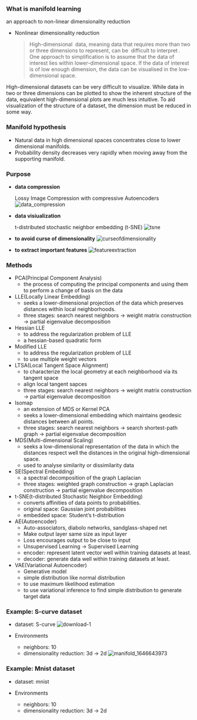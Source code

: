 ### What is manifold learning

an approach to non-linear dimensionality reduction

- Nonlinear dimensionality reduction
    
    > High-dimensional
     data, meaning data that requires more than two or three dimensions to represent, can be  difficult to interpret
    . One approach to simplification is to assume that the data of interest lies within lower-dimensional space. If the data of interest is of low enough dimension, the data can be visualised in the low-dimensional space.
    > 

High-dimensional datasets can be very difficult to visualize. While data in two or three dimensions can be plotted to show the inherent structure of the data, equivalent high-dimensional plots are much less intuitive. To aid visualization of the structure of a dataset, the dimension must be reduced in some way.

### Manifold hypothesis

- Natural data in high dimensional spaces concentrates close to lower dimensional manifolds.
- Probability density decreases very rapidly when moving away from the supporting manifold.

### Purpose

- **data compression**
    
    Lossy Image Compression with compressive Autoencoders
    ![data_compression](https://user-images.githubusercontent.com/93747285/156995502-8c22fa96-67bf-4354-ba4d-2f571dc46a72.png)
    
- **data visiualization**
    
    t-distributed stochastic neighbor embedding (t-SNE)
    ![tsne](https://user-images.githubusercontent.com/93747285/156995543-2aa1bb8b-6960-416e-9849-9c102615a7db.png)

- **to avoid curse of dimensionality**
 ![curseofdimensionality](https://user-images.githubusercontent.com/93747285/156995606-692dd367-8c4e-4ef9-a1fe-aff1cdb8ba0b.png)
        
- **to extract important features**
  ![featureextraction](https://user-images.githubusercontent.com/93747285/156995704-f7a5c892-0064-4716-9ae1-467068282139.png)


### Methods
- PCA(Principal Component Analysis)
    - the process of computing the principal components and using them to perform a change of basis on the data
- LLE(Locally Linear Embedding)
    - seeks a lower-dimensional projection of the data which preserves distances within local neighborhoods.
    - three stages: search nearest neighbors → weight matrix construction → partial eigenvalue decomposition
- Hessian LLE
    - to address the regularization problem of LLE
    - a hessian-based quadratic form
- Modified LLE
    - to address the regularization problem of LLE
    - to use multiple weight vectors
- LTSA(Local Tangent Space Alignment)
    - to characterize the local geometry at each neighborhood via its tangent space
    - align local tangent sapces
    - three stages: search nearest neighbors → weight matrix construction → partial eigenvalue decomposition
- Isomap
    - an extension of MDS or Kernel PCA
    - seeks a lower-dimensional embedding which maintains geodesic distances between all points.
    - three stages: search nearest neighbors → search shortest-path graph → partial eigenvalue decomposition
- MDS(Multi-dimensional Scaling)
    - seeks a low-dimensional representation of the data in which the distances respect well the distances in the original high-dimensional space.
    - used to analyse similarity or dissimilarity data
- SE(Spectral Embedding)
    - a spectral decomposition of the graph Laplacian
    - three stages: weighted graph construction → graph Laplacian construction → partial eigenvalue decomposition
- t-SNE(t-distributed Stochastic Neighbor Embedding)
    - converts affinities of data points to probabilities.
    - original space: Gaussian joint probabilities
    - embedded space: Student’s t-distribution
- AE(Autoencoder)
    - Auto-associators, diabolo networks, sandglass-shaped net
    - Make output layer same size as input layer
    - Loss encourages output to be close to input
    - Unsupervised Learning → Supervised Learning
    - encoder: represent latent vector well within training datasets at least.
    - decoder: generate data well within training datasets at least.
- VAE(Variational Autoencoder)
    - Generative model
    - simple distribution like normal distribution
    - to use maximum likelihood estimation
    - to use variational inference to find simple distribution to generate target data

### Example: S-curve dataset
- dataset: S-curve
  ![download-1](https://user-images.githubusercontent.com/93747285/157000862-563d44bb-0939-4fe7-8328-03f014d9f8ec.png)

- Environments
    - neighbors: 10
    - dimensionality reduction: 3d → 2d
 ![manifold_1646643973](https://user-images.githubusercontent.com/93747285/157000893-0e8223cf-68d9-4024-acdb-72036b845ff7.png)

### Example: Mnist dataset
- dataset: mnist


- Environments
    - neighbors: 10
    - dimensionality reduction: 3d → 2d
